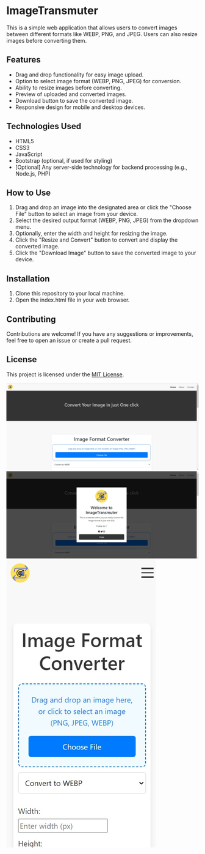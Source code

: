 # ImageTransmuter

This is a simple web application that allows users to convert images between different formats like WEBP, PNG, and JPEG. Users can also resize images before converting them.

## Features

- Drag and drop functionality for easy image upload.
- Option to select image format (WEBP, PNG, JPEG) for conversion.
- Ability to resize images before converting.
- Preview of uploaded and converted images.
- Download button to save the converted image.
- Responsive design for mobile and desktop devices.

## Technologies Used

- HTML5
- CSS3
- JavaScript
- Bootstrap (optional, if used for styling)
- [Optional] Any server-side technology for backend processing (e.g., Node.js, PHP)

## How to Use

1. Drag and drop an image into the designated area or click the "Choose File" button to select an image from your device.
2. Select the desired output format (WEBP, PNG, JPEG) from the dropdown menu.
3. Optionally, enter the width and height for resizing the image.
4. Click the "Resize and Convert" button to convert and display the converted image.
5. Click the "Download Image" button to save the converted image to your device.

## Installation

1. Clone this repository to your local machine.
2. Open the index.html file in your web browser.

## Contributing

Contributions are welcome! If you have any suggestions or improvements, feel free to open an issue or create a pull request.

## License

This project is licensed under the [MIT License](LICENSE).

![Screenshot 1](1.jpg)
![Screenshot 2](2.jpg)
![Screenshot 3](3.jpg)
